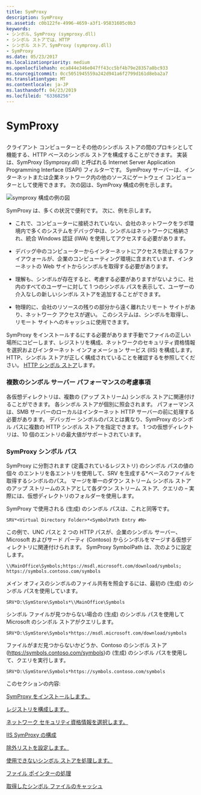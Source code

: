 ```yaml
---
title: SymProxy
description: SymProxy
ms.assetid: c0b122fe-4996-4659-a3f1-95831605c0b3
keywords:
- シンボル、SymProxy (symproxy.dll)
- シンボル ストアでは、HTTP
- シンボル ストア、SymProxy (symproxy.dll)
- SymProxy
ms.date: 05/23/2017
ms.localizationpriority: medium
ms.openlocfilehash: eca844e346e047ff43cc5bf4b79e28357a0bc933
ms.sourcegitcommit: 0cc5051945559a242d941a6f2799d161d8eba2a7
ms.translationtype: MT
ms.contentlocale: ja-JP
ms.lasthandoff: 04/23/2019
ms.locfileid: "63368256"
---
```

# <a name="symproxy"></a>SymProxy


## <span id="ddk_using_other_symbol_stores_dbg"></span><span id="DDK_USING_OTHER_SYMBOL_STORES_DBG"></span>


クライアント コンピューターとその他のシンボル ストアの間のプロキシとして機能する、HTTP ベースのシンボル ストアを構成することができます。 実装は、SymProxy (Symproxy.dll) と呼ばれる Internet Server Application Programming Interface (ISAPI) フィルターです。 SymProxy サーバーは、インターネットまたは企業ネットワーク内の他のソースにゲートウェイ コンピューターとして使用できます。 次の図は、SymProxy 構成の例を示します。

![symproxy 構成の例の図](images/symproxy-configuration.png)

SymProxy は、多くの状況で便利です。 次に、例を示します。

-   これで、コンピューターに接続されていない、会社のネットワークをラボ環境内で多くのシステムをデバッグ中は、シンボルはネットワークに格納され、統合 Windows 認証 (IWA) を使用してアクセスする必要があります。

-   デバッグ中のコンピューターからインターネットにアクセスを防止するファイアウォールが、企業のコンピューティング環境に含まれています、インターネットの Web サイトからシンボルを取得する必要があります。

-   理解も、シンボルが存在すると、考慮する必要がありますがないように、社内のすべてのユーザーに対して 1 つのシンボル パスを表示して、ユーザーの介入なしの新しいシンボル ストアを追加することができます。

-   物理的に、会社のリソースの残りの部分から遠く離れたリモート サイトがあり、ネットワーク アクセスが遅い。 このシステムは、シンボルを取得し、リモート サイトへのキャッシュに使用できます。

SymProxy をインストールするにする必要があります手動でファイルの正しい場所にコピーします、レジストリを構成、ネットワークのセキュリティ資格情報を選択およびインターネット インフォメーション サービス (IIS) を構成します。 HTTP、シンボル ストアが正しく構成されていることを確認するを参照してください。 [HTTP シンボル ストア](http-symbol-stores.md)します。

### <a name="span-idmultiplesymbolserverperformanceconsiderationsspanspan-idmultiplesymbolserverperformanceconsiderationsspanspan-idmultiplesymbolserverperformanceconsiderationsspanmultiple-symbol-server-performance-considerations"></a><span id="Multiple_Symbol_Server_Performance_Considerations"></span><span id="multiple_symbol_server_performance_considerations"></span><span id="MULTIPLE_SYMBOL_SERVER_PERFORMANCE_CONSIDERATIONS"></span>複数のシンボル サーバー パフォーマンスの考慮事項

各仮想ディレクトリは、複数の (アップ ストリーム) シンボル ストアに関連付けることができます。 各シンボル ストアが個別に照会されます。 パフォーマンスは、SMB サーバーのローカルはインターネット HTTP サーバーの前に処理する必要があります。 デバッガー シンボルのパスとは異なり、SymProxy のシンボル パスに複数の HTTP シンボル ストアを指定できます。 1 つの仮想ディレクトリは、10 個のエントリの最大値がサポートされています。

### <a name="span-idsymproxysymbolpathspanspan-idsymproxysymbolpathspanspan-idsymproxysymbolpathspansymproxy-symbol-path"></a><span id="SymProxy_Symbol_Path"></span><span id="symproxy_symbol_path"></span><span id="SYMPROXY_SYMBOL_PATH"></span>SymProxy シンボル パス

SymProxy に分割されます (定義されているレジストリ) のシンボル パスの値の個々 のエントリを各エントリを使用して、SRV を生成する\*ベースのファイルを取得するシンボルのパス。 マージを単一のダウン ストリーム シンボル ストアのアップ ストリームのストアとして各ダウン ストリーム ストア、クエリの – 実際には、仮想ディレクトリのフォルダーを使用します。

SymProxy で使用される (生成) のシンボル パスは、これと同等です。

```dbgcmd
SRV*<Virtual Directory Folder>*<SymbolPath Entry #N>
```

この例で、UNC パスと 2 つの HTTP パスが、企業のシンボル サーバー、Microsoft およびサード パーティ (Contoso) からシンボルをマージする仮想ディレクトリに関連付けられます。 SymProxy SymbolPath は、次のように設定します。

```console
\\MainOffice\Symbols;https://msdl.microsoft.com/download/symbols;
https://symbols.contoso.com/symbols
```

メイン オフィスのシンボルのファイル共有を照会するには、最初の (生成) のシンボル パスを使用しています。

```dbgcmd
SRV*D:\SymStore\Symbols*\\MainOffice\Symbols
```

シンボル ファイルが見つからない場合の (生成) のシンボル パスを使用して Microsoft のシンボル ストアがクエリします。

```dbgcmd
SRV*D:\SymStore\Symbols*https://msdl.microsoft.com/download/symbols
```

ファイルがまだ見つからないかどうか、Contoso のシンボル ストア (https://symbols.contoso.com/symbols)の (生成) のシンボル パスを使用して、クエリを実行します。

```dbgcmd
SRV*D:\SymStore\Symbols*https://symbols.contoso.com/symbols
```

このセクションの内容:

[SymProxy をインストールします。](installing-symproxy.md)

[レジストリを構成します。](configuring-the-registry.md)

[ネットワーク セキュリティ資格情報を選択します。](choosing-network-security-credentials.md)

[IIS SymProxy の構成](configuring-iis-for-symproxy.md)

[除外リストを設定します。](setting-up-exclusion-lists.md)

[使用できないシンボル ストアを処理します。](dealing-with-unavailable-symbol-stores.md)

[ファイル ポインターの処理](handling-file-pointers.md)

[取得したシンボル ファイルのキャッシュ](caching-acquired-symbol-files.md)

 

 





